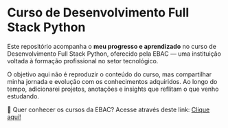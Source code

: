 # Curso de Desenvolvimento Full Stack Python

Este repositório acompanha o **meu progresso e aprendizado** no curso de Desenvolvimento Full Stack Python, oferecido pela EBAC — uma instituição voltada à formação profissional no setor tecnológico.

O objetivo aqui não é reproduzir o conteúdo do curso, mas compartilhar minha jornada e evolução com os conhecimentos adquiridos.
Ao longo do tempo, adicionarei projetos, anotações e insights que reflitam o que venho estudando.

🔗 Quer conhecer os cursos da EBAC?
Acesse através deste link: [Clique aqui!](https://ebaconline.com.br/sale/referral?grsf=sm9mok)
